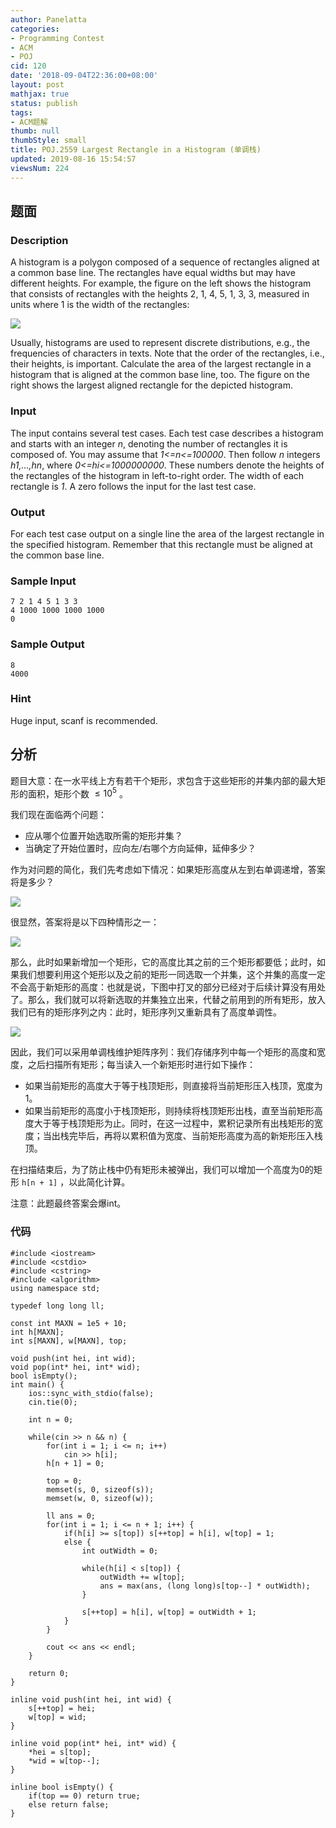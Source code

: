```yaml
---
author: Panelatta
categories:
- Programming Contest
- ACM
- POJ
cid: 120
date: '2018-09-04T22:36:00+08:00'
layout: post
mathjax: true
status: publish
tags:
- ACM题解
thumb: null
thumbStyle: small
title: POJ.2559 Largest Rectangle in a Histogram (单调栈)
updated: 2019-08-16 15:54:57
viewsNum: 224
---
```


<!--more-->

## 题面

### Description

A histogram is a polygon composed of a sequence of rectangles aligned at a common base line. The rectangles have equal widths but may have different heights. For example, the figure on the left shows the histogram that consists of rectangles with the heights 2, 1, 4, 5, 1, 3, 3, measured in units where 1 is the width of the rectangles: 

![](http://media.openjudge.cn/images/g1561/2559_1.jpg)

Usually, histograms are used to represent discrete distributions, e.g., the frequencies of characters in texts. Note that the order of the rectangles, i.e., their heights, is important. Calculate the area of the largest rectangle in a histogram that is aligned at the common base line, too. The figure on the right shows the largest aligned rectangle for the depicted histogram.

### Input

The input contains several test cases. Each test case describes a histogram and starts with an integer *n*, denoting the number of rectangles it is composed of. You may assume that *1<=n<=100000*. Then follow *n* integers *h1,...,hn*, where *0<=hi<=1000000000*. These numbers denote the heights of the rectangles of the histogram in left-to-right order. The width of each rectangle is *1*. A zero follows the input for the last test case.

### Output

For each test case output on a single line the area of the largest rectangle in the specified histogram. Remember that this rectangle must be aligned at the common base line.

### Sample Input

```
7 2 1 4 5 1 3 3
4 1000 1000 1000 1000
0
```

### Sample Output

```
8
4000
```

### Hint

Huge input, scanf is recommended.

## 分析

题目大意：在一水平线上方有若干个矩形，求包含于这些矩形的并集内部的最大矩形的面积，矩形个数 $\leq 10^{5}$ 。

我们现在面临两个问题：

- 应从哪个位置开始选取所需的矩形并集？
- 当确定了开始位置时，应向左/右哪个方向延伸，延伸多少？

作为对问题的简化，我们先考虑如下情况：如果矩形高度从左到右单调递增，答案将是多少？

![](http://www.bofc.tech/image/2018-9-4-01.png)

很显然，答案将是以下四种情形之一：

![](http://www.bofc.tech/image/2018-9-4-02.png)

那么，此时如果新增加一个矩形，它的高度比其之前的三个矩形都要低；此时，如果我们想要利用这个矩形以及之前的矩形一同选取一个并集，这个并集的高度一定不会高于新矩形的高度：也就是说，下图中打叉的部分已经对于后续计算没有用处了。那么，我们就可以将新选取的并集独立出来，代替之前用到的所有矩形，放入我们已有的矩形序列之内：此时，矩形序列又重新具有了高度单调性。

![](http://www.bofc.tech/image/2018-9-4-03.png)

因此，我们可以采用单调栈维护矩阵序列：我们存储序列中每一个矩形的高度和宽度，之后扫描所有矩形；每当读入一个新矩形时进行如下操作：

- 如果当前矩形的高度大于等于栈顶矩形，则直接将当前矩形压入栈顶，宽度为1。
- 如果当前矩形的高度小于栈顶矩形，则持续将栈顶矩形出栈，直至当前矩形高度大于等于栈顶矩形为止。同时，在这一过程中，累积记录所有出栈矩形的宽度；当出栈完毕后，再将以累积值为宽度、当前矩形高度为高的新矩形压入栈顶。

在扫描结束后，为了防止栈中仍有矩形未被弹出，我们可以增加一个高度为0的矩形 `h[n + 1]` ，以此简化计算。

注意：此题最终答案会爆int。

### 代码

```
#include <iostream>
#include <cstdio>
#include <cstring>
#include <algorithm>
using namespace std;

typedef long long ll;

const int MAXN = 1e5 + 10;
int h[MAXN];
int s[MAXN], w[MAXN], top;

void push(int hei, int wid);
void pop(int* hei, int* wid);
bool isEmpty();
int main() {
    ios::sync_with_stdio(false);
    cin.tie(0);

    int n = 0;

    while(cin >> n && n) {
        for(int i = 1; i <= n; i++)
            cin >> h[i];
        h[n + 1] = 0;

        top = 0;
        memset(s, 0, sizeof(s));
        memset(w, 0, sizeof(w));

        ll ans = 0;
        for(int i = 1; i <= n + 1; i++) {
            if(h[i] >= s[top]) s[++top] = h[i], w[top] = 1;
            else {
                int outWidth = 0;

                while(h[i] < s[top]) {
                    outWidth += w[top];
                    ans = max(ans, (long long)s[top--] * outWidth);
                }

                s[++top] = h[i], w[top] = outWidth + 1;
            }
        }

        cout << ans << endl;
    }

    return 0;
}

inline void push(int hei, int wid) {
    s[++top] = hei;
    w[top] = wid;
}

inline void pop(int* hei, int* wid) {
    *hei = s[top];
    *wid = w[top--];
}

inline bool isEmpty() {
    if(top == 0) return true;
    else return false;
}
```
